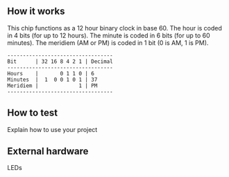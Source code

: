 <!---

This file is used to generate your project datasheet. Please fill in the information below and delete any unused
sections.

You can also include images in this folder and reference them in the markdown. Each image must be less than
512 kb in size, and the combined size of all images must be less than 1 MB.
-->

## How it works

This chip functions as a 12 hour binary clock in base 60. The hour is coded in 4 bits (for up to 12 hours). The minute is coded in 6 bits (for up to 60 minutes). The meridiem (AM or PM) is coded in 1 bit (0 is AM, 1 is PM).
```
----------------------------------
Bit      | 32 16 8 4 2 1 | Decimal
----------------------------------
Hours    |       0 1 1 0 | 6
Minutes  |  1  0 0 1 0 1 | 37
Meridiem |             1 | PM
----------------------------------
```
## How to test

Explain how to use your project

## External hardware

LEDs
